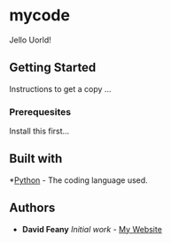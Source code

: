 # mycode
Jello Uorld!

## Getting Started
Instructions to get a copy ...

### Prerequesites
Install this first...

## Built with
*[Python](https://www.python.org/) - The coding language used.

## Authors
* **David Feany** *Initial work* - [My Website](https://asdf.com/)



